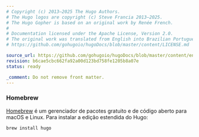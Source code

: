 ```yaml
---
# Copyright (c) 2013–2025 The Hugo Authors.
# The Hugo logos are copyright (c) Steve Francia 2013–2025.
# The Hugo Gopher is based on an original work by Renée French.
#
# Documentation licensed under the Apache License, Version 2.0.
# The original work was translated from English into Brazilian Portuguese.
# https://github.com/gohugoio/hugoDocs/blob/master/content/LICENSE.md

source_url: https://github.com/gohugoio/hugoDocs/blob/master/content/en/_common/installation/homebrew.md
revision: b6cae5cbc662fa92a00d123bd758fe1205b8a07e
status: ready

_comment: Do not remove front matter.
---
```


### Homebrew

[Homebrew] é um gerenciador de pacotes gratuito e de código aberto para macOS e
Linux.
Para instalar a edição estendida do Hugo:

```sh
brew install hugo
```

[Homebrew]: https://brew.sh/
